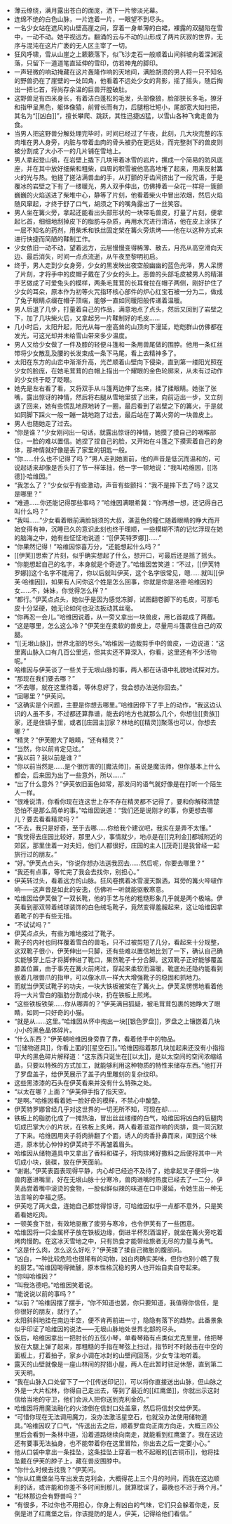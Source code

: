 - 薄云缭绕，满月露出苍白的面庞，洒下一片惨淡光幕。
- 连绵不绝的白色山脉，一片连着一片，一眼望不到尽头。
- 一名少女站在遮风的山壁高崖之间，穿着一身单薄的白裙，裸露的双腿陷在雪中，一动不动。她平视远方。翻涌的云与不动的山形成了两片灰寂的世界，无序与混沌在这片广袤的无人区主宰了一切。
- 狂风呼啸，雪从山崖之上簌簌落下，似飞沙走石一般顺着山间斜坡向着深渊滚落，只留下一道道笔直延伸的雪印，仿若神鬼的脚印。
- 一声轻微的响动掩藏在这片轰隆作响的天地间，满脸胡须的男人将一只不知名的野兽扔在了崖壁的一处凹角，他看着不远处少女的背影，摇了摇头，随后掏出一把匕首，将尚存余温的巨兽开膛破肚。
- 这野兽足有四米身长，有着洁白蓬松的毛发，头部像狼，脸部狭长多毛，獠牙和指甲呈黑色，躯体像猿，前臂长而有力，后腿粗壮短小，尾部宽大如扫把，其名为“[[凶白]]”，擅长攀爬、跳跃，其性迅捷凶猛，以雪山各种飞禽走兽为食。
- 当男人把这野兽分解处理完毕时，时间已经过了午夜，此刻，几大块完整的冻肉堆在男人身旁，内脏与带着血肉的骨头被扔在更远处，而完整剥下的兽皮则被分割成了大小不一的几片铺在雪地上。
- 男人拿起登山镐，在岩壁上撬下几块带着冰雪的岩片，摞成一个简易的防风底座，并在其中放好细柴和粗柴，四周的积雪被他高高地堆了起来，用来反射篝火的光与热。他搓了搓沾满兽血的手，从打颤的牙齿间挤出了一段咒语，于是覆冰的岩壁之下有了一缕暖光，男人双手伸出，仿佛捧着一朵花一样将一簇颤巍巍的火焰送进了柴堆中心，静等了片刻，他看着柴火中冒出浓烟，然后火焰随风窜起，才终于舒了口气，胡须之下的嘴角露出了一丝笑容。
- 男人坐在篝火旁，拿起还能看出头部形状的一块带毛兽皮，打量了片刻，便拿起匕首，细细地刮掉皮下的脂肪与杂质，再用水咒进行清洁，他在皮上涂抹了一层不知名的药剂，用柴禾和铁丝固定架在篝火旁烘烤——他在以这种方式来进行快捷而简陋的鞣制工作。
- 少女依旧一动不动，望着远方，云层慢慢变得稀薄、散去，月亮从高空滑向天边、最后消失，时间一点点流逝，从午夜至黎明初启。
- 终于，男人走到少女身旁，少女的黑发映出夜空般幽幽的蓝色光泽，男人呆愣了片刻，才将手中的皮帽子戴在了少女的头上。恶兽的头部毛皮被男人的精湛手艺做成了可爱兔头的模样，两条毛茸茸的长耳耷拉在帽子两侧，刚好护住了少女的耳朵，原本作为初等火咒指环核心部件的炉心红宝石被一分为二，做成了兔子眼睛点缀在帽子顶端，能够一直如同暖阳般传递着温暖。
- 男人后退了几步，打量着自己的作品，满意地点了点头，然后又回到了岩壁之下，加了几块柴火后，又拿起另一片鞣制好的毛皮……
- 几小时后，太阳升起，阳光从每一座高耸的山顶向下漫延，皑皑群山仿佛都在发光，可这光却并未给雪山带来多少温度。
- 男人又给少女做了一件及膝的轻便斗篷和一条用兽尾做的围脖。他用一条红丝带将少女散乱及腰的长发束成一条下马尾，看上去精神多了。
- 太阳在东方的山峦中渐渐升高，光芒顺着山壁向下侵染，直到第一缕阳光照在少女的脸庞，在她毛茸茸的白帽上描出一个耀眼的金色轮廓来，从未有过动作的少女终于眨了眨眼。
- 她先是左右看了看，又将双手从斗篷两边伸了出来，揉了揉眼睛。她张了张嘴，露出惊讶的神情，然后将右腿从雪地里拔了出来，向前迈出一步，又立刻退了回来，她有些慌乱地原地转了一圈，最后看到了岩壁之下的篝火，于是就如同脚下踩火一般一蹦一跳地跑了过去，最后站在了篝火旁的一块兽皮上。
- 男人也随她走了过去。
- “你是谁？”少女刚问出一句话，就露出惊讶的神情，她摸了摸自己的咽喉部位，一脸的难以置信。她捏了捏自己的脸，又开始在斗篷之下摸索着自己的身体，那神情就好像是丢了家里的钥匙一般。
- “你……什么也不记得了吗？”男人走到她面前，他的声音是低沉而温和的，可说起话来却像是舌头打了节一样笨拙，他一字一顿地说：“我叫哈维因，[[洛德]]·哈维因。”
- “我怎么了？”少女似乎有些激动，声音有些颤抖：“我不是摔下去了吗？这又是哪里？”
- “难道……你还能记得那些事吗？”哈维因满眼希冀：“你再想一想，还记得自己叫什么吗？”
- “我叫……”少女看着眼前满脸胡须的大叔，湛蓝色的瞳仁随着眼睛的睁大而开始变得有神，沉睡已久的意识此刻也终于理顺，一些模糊不清的记忆浮现在她的脑海之中，她有些怔怔地说道：“[[伊芙特罗娜]]……”
- “你果然记得！”哈维因惊喜万分，“还能想起什么吗？”
- [[伊芙]]思索了片刻，似乎确实想起了什么，想开口，可最后还是摇了摇头。
- “你能想起自己的名字，本身就是个奇迹了。”哈维因苦笑道：“不过，[[伊芙特罗娜]]这个名字不能用了，你以后就叫伊芙，这个名字很常见，嗯……就叫[[伊芙·哈维因]]，如果有人问你这个姓是怎么回事，你就是你是洛德·哈维因的女……不，妹妹，你觉得怎么样？”
- “都行。”伊芙点点头，她似乎是因为感觉冻脚，试图翻卷脚下的毛皮，可那毛皮十分坚硬，她无论如何也没法扳动其丝毫。
- “你再忍一会儿。”哈维因说着，从一旁又拿出一块兽皮，用匕首裁成了两截。
- “这是哪里，怎么这么冷？”伊芙坐在柔软的兽皮上，尽量用斗篷裹住自己的双腿。
- “[[无垠山脉]]，世界北部的尽头。”哈维因一边裁剪手中的兽皮，一边说道：“这里离山脉入口有几百公里远，但其实还不算深入，你看，这里还有不少活物呢。”
- 哈维因与伊芙谈了一些关于无垠山脉的事，两人都在话语中礼貌地试探对方。
- “那现在我们要去哪？”
- “不去哪，就在这里待着，等休息好了，我会想办法送你回去。”
- “回哪里？”伊芙问。
- “这确实是个问题，主要是你想去哪里。”哈维因停下了手上的动作，“我这边认识的人虽不多，不过都还算靠谱，能去的地方也就那么几个，你想住[[贵族]]家，还是住镇子里，或者[[庄园主]]家？林地的[[精灵]]聚落也可以，你想去哪？”
- “精灵？”伊芙瞪大了眼睛，“还有精灵？”
- “当然，你以前肯定见过。”
- “我以前？我以前是谁？”
- “你以前当然是……是个很厉害的[[魔法师]]，虽说是魔法师，但你基本上什么都会，后来因为出了一些意外，所以……”
- “出了什么意外？”伊芙依旧面色如常，那发问的语气就好像是在打听一个陌生人一样。
- “很难说清，你看你现在连这世上存不存在精灵都不记得了，要和你解释清楚恐怕不是那么简单的事。”哈维因说道：“我们还是说刚才的事，你更想去哪儿？要去看看精灵吗？”
- “不去，我只是好奇，至于去哪……你给我个建议吧，我实在是弄不太懂。”
- “我觉得去庄园比较好，那里人少，事情就少，地点是在[[克利金]]都城附近的郊区，那里住着一对夫妇，他们人都很好，庄园的主人[[茂奇]]是我曾经一起旅行过的朋友。”
- “好。”伊芙点点头，“你说你想办法送我回去……然后呢，你要去哪里？”
- “我还有点事，等忙完了我会去找你，别担心。”
- 伊芙转过头，看着远方的山脉。狂风卷携着冰雪漫天飘洒，耳旁的篝火哔啵作响——这声音是如此的安逸，仿佛听一听就能驱散寒意。
- 哈维因给伊芙做了一双长靴，他的手艺与他的粗糙形象几乎就是两个极端。伊芙看到那双带着绒球装饰的白色绒毛靴子，竟然变得羞赧起来，这让哈维因拿着靴子的手有些无措。
- “不试试吗？”
- 伊芙点点头，有些为难地接过了靴子。
- 靴子的内衬也同样覆着雪白的兽毛，只不过被剪短了几分，看起来十分规整，这双靴子很小，伊芙伸出一只脚，还有些难以置信地比划了一下，确认自己确实能够穿上后才将脚伸进了靴口，果然靴子十分合脚。这双靴子正好能够覆盖膝盖位置，由于事先在篝火前烤过，穿起来柔软而温暖，靴底处还隐约能看到嵌着几根兽爪的指甲，可以像冰爪一样大大增强靴子的稳固和抓地力。
- 而就当伊芙试靴子的功夫，一块大铁板被架在了篝火上。伊芙呆愣愣地看着他将一大片雪白的脂肪分割成小块，扔在铁板上煎烤。
- “这些铁板铁架……你从哪弄的？”伊芙满目狐疑，被毛茸茸包裹的她睁大了眼睛，如同一只好奇的小猫。
- “就是从……这里。”哈维因从怀中掏出一块[[银色罗盘]]，罗盘之上镶嵌着几块小小的黑色晶体碎片。
- “什么东西？”伊芙朝哈维因身旁靠了靠，看着他手中的物品。
- “[[储物道具]]，你看上面的[[星空石]]。”哈维因指着那几块加起来还没有小指指甲大的黑色碎片解释道：“这东西只诞生在[[以太]]，是以太空间的空间浓缩结晶，只要以特殊的方式加工，就能够利用这种物质的特性来储存东西。”他打开了罗盘盖子，给伊芙展示了盖子内里雕刻的复杂纹印。
- 这些黑漆漆的石头在伊芙看来并没有什么特殊之处。
- “以太在哪？上面？”伊芙伸手指了指天空。
- “是啊。”哈维因看着她一脸好奇的模样，不禁心中酸楚。
- 伊芙特罗娜曾经几乎对这世界的一切无所不知，可现在却……
- 铁板上的脂肪化成了一摊热油，冒出丝丝缕缕的白气，哈维因将凶白的后腿肉切成巴掌大小的片状，在铁板上炙烤，两人看着滋滋作响的肉排，竟一同沉默了下来。哈维因用夹子将肉排翻了个面，诱人的肉香扑鼻而来，闻到这个味道，原本忧心忡忡的伊芙终于不再皱着眉头。
- 哈维因从储物道具中又拿出了香料和碟子，将肉排烤好撒料之后便将其中一片切成小块，装碟，放在伊芙面前。
- “谢谢。”伊芙表面表现得平静，内心却已经迫不及待了，她拿起叉子便将一块兽肉塞进嘴里，好在无垠山脉十分寒冷，兽肉进嘴时热度已经去了一二分，伊芙品尝着嘴中滚烫的食物，一股似鲜似辣的味道在口中漫延，令她生出一种无法言喻的幸福之感。
- 伊芙吃了两大盘，连她自己都觉得惊讶，可哈维因似乎一点都不意外，只是笑着看她吃肉。
- 一顿美食下肚，有效地驱散了疲劳与寒冷，也令伊芙有了一些困意。
- 哈维因将一只金属杯子放在铁板边缘，倒进半杯烈酒温好，就坐在篝火旁吃着烤肉慢酌。在这冰天雪地之中，只有热食才能带给旅者无尽的力量与勇气。
- “这是什么肉，怎么这么好吃？”伊芙揉了揉自己微胀的腹部问。
- “凶白，一种比较危险也很稀有的动物，凶白肉确实美味，但你也别小瞧了我的厨艺。”哈维因喝得微醺，原本性格沉稳的男人也开始自卖自夸起来。
- “你叫哈维因？”
- “叫我洛德吧。”哈维因笑着说。
- “能说说以前的事吗？”
- “以前？”哈维因摆了摆手，“你不知道也罢，你只要知道，我值得你信任，是你很好的朋友，就行了。”
- 太阳斜斜地挂在南边半空，便不肯再前进一寸，隐隐有落下的趋势。此番景象似乎印证了哈维因的说法——无垠山脉地处世界北部的尽头。
- 饭后，哈维因拿出一把肘长的五弦小琴，单看琴箱有点类似尤克里里，他把琴放在大腿上弹了起来，那粗糙的手指在琴弦上扫过，指节时不时敲击在中空的面板上，打着拍子，家乡小调在冰封的山壁间回荡，少女专注地听着。
- 露天的山壁就像是一座山林间的狩猎小屋，两人在此暂时驻足休憩，直到第二天天明。
- “我在山脉入口处留下了一个[[传送印记]]，可以将你直接送出山脉，但山脉之外是一大片松林，你得自己走出去，等到了最近的[[红鹰堡]]，你就出示这封信给当地的守卫，他们会派人把你送到克利金的。”
- 哈维因将用魔法融化的火漆倒在信封口处盖章，然后将信封交给伊芙。
- “可惜你现在无法调用魔力，没办法激活星空石，也就没办法使用储物道具。”哈维因叹了口气，“传送出去之后，顺着罗盘向正南方向走，大概三四公里后会看到一条林中道，沿着道路继续向南走，就能看到红鹰堡了。我在这边还有要事无法抽身，也不能带着你在这里冒险，你出去之后一定要小心。”
- 他从口袋中拿出一条挂坠，这条挂坠上穿着一枚不起眼的[[古铜币]]，他将挂坠戴在伊芙的脖子上，藏在兽皮围脖中。
- “你什么时候去找我？”伊芙问。
- “你从红鹰堡坐马车出发去克利金，大概得花上三个月的时间，而我在这边顺利的话，或许能和你差不多时间到那儿，就算耽误了，最晚也不迟于两个月。”
- “松林那边会有野兽吗？”
- “有很多，不过你也不用担心，你身上有凶白的气味，它们只会躲着你走，反倒是进了红鹰堡之后，你该提防的是人，伊芙，记得给他们看信。”